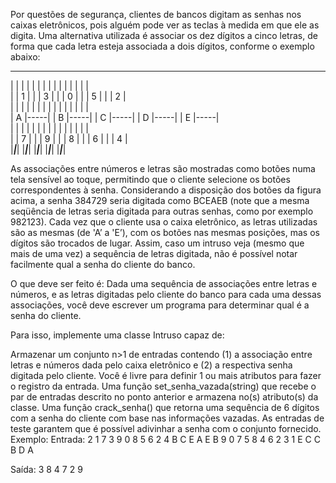 Por questões de segurança, clientes de bancos digitam as senhas nos caixas eletrônicos, pois alguém pode ver as teclas à medida em que ele as digita. Uma alternativa utilizada é associar os dez dígitos a cinco letras, de forma que cada letra esteja associada a dois dígitos, conforme o exemplo abaixo:

 ___ ___    ___ ___    ___ ___    ___ ___    ___ ___   
|      |      |  |      |      |  |      |      |  |      |      |   |      |      |  
|      |  1  |  |      |  3  |  |      |  0  |  |      |   5 |   |      |  2  |  
|      |      |  |      |      |  |      |      |  |      |      |   |      |      |  
|  A  |-----|  |  B |-----|  |  C  |-----|  |  D |-----|   |  E  |-----|  
|      |      |  |      |      |  |      |      |  |      |      |   |      |      |  
|      |  7  |  |      |  9  |  |      |  8  |  |      |  6  |   |      |  4  |  
|___|___|  |___|___|  |___|___|  |___|___|   |___|___| 

As associações entre números e letras são mostradas como botões numa tela sensível ao toque, permitindo que o cliente selecione os botões correspondentes à senha. Considerando a disposição dos botões da figura acima, a senha 384729 seria digitada como BCEAEB (note que a mesma seqüência de letras seria digitada para outras senhas, como por exemplo 982123). Cada vez que o cliente usa o caixa eletrônico, as letras utilizadas são as mesmas (de 'A’ a 'E’), com os botões nas mesmas posições, mas os dígitos são trocados de lugar. Assim, caso um intruso veja (mesmo que mais de uma vez) a sequência de letras digitada, não é possível notar facilmente qual a senha do cliente do banco.

O que deve ser feito é: Dada uma sequência de associações entre letras e números, e as letras digitadas pelo cliente do banco para cada uma dessas associações, você deve escrever um programa para determinar qual é a senha do cliente.

Para isso, implemente uma classe Intruso capaz de:

Armazenar um conjunto n>1 de entradas contendo (1) a associação entre letras e números dada pelo caixa eletrônico e (2) a respectiva senha digitada pelo cliente. Você é livre para definir 1 ou mais atributos para fazer o registro da entrada.
Uma função set_senha_vazada(string) que recebe o par de entradas descrito no ponto anterior e armazena no(s) atributo(s) da classe.
Uma função crack_senha() que retorna uma sequência de 6 dígitos com a senha do cliente com base nas informações vazadas. As entradas de teste garantem que é possível adivinhar a senha com o conjunto fornecido.
Exemplo:
Entrada:
2
1 7 3 9 0 8 5 6 2 4 B C E A E B
9 0 7 5 8 4 6 2 3 1 E C C B D A

Saída:
3 8 4 7 2 9

